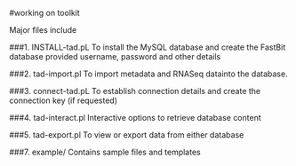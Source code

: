 #working on toolkit

Major files include

###1. INSTALL-tad.pL
	To install the MySQL database and create the FastBit database provided username, password and other details

###2. tad-import.pl
	To import metadata and RNASeq datainto the database.

###3. connect-tad.pL
	To establish connection details and create the connection key (if requested)

###4. tad-interact.pl
	Interactive options to retrieve database content

###5. tad-export.pl
	To view or export data from either database

###7. example/
	Contains sample files and templates
